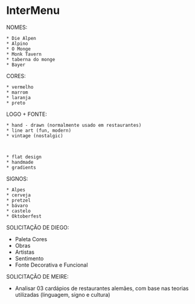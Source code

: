 # InterMenu


NOMES:

	* Die Alpen
	* Alpino
	* O Monge
	* Monk Tavern
	* taberna do monge
	* Bayer



CORES:

	* vermelho
	* marrom
	* laranja
	* preto



LOGO + FONTE:

	* hand - drawn (normalmente usado em restaurantes)
	* line art (fun, modern)
	* vintage (nostalgic)



	* flat design
	* handmade
	* gradients



SIGNOS:

	* Alpes
	* cerveja
	* pretzel
	* bávaro
	* castelo
	* Oktoberfest


SOLICITAÇÃO DE DIEGO:

* Paleta Cores
* Obras
* Artistas
* Sentimento
* Fonte Decorativa e Funcional

SOLICITAÇÃO DE MEIRE:

* Analisar 03 cardápios de restaurantes alemães, com base nas teorias utilizadas (linguagem, signo e cultura)
